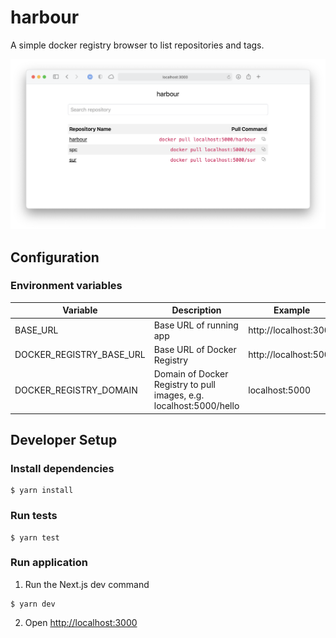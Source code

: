 # harbour

A simple docker registry browser to list repositories and tags.

![docs/main.png](docs/main.png)

## Configuration

### Environment variables

| Variable                 | Description                                                         | Example               |
| ------------------------ | ------------------------------------------------------------------- | --------------------- |
| BASE_URL                 | Base URL of running app                                             | http://localhost:3000 |
| DOCKER_REGISTRY_BASE_URL | Base URL of Docker Registry                                         | http://localhost:5000 |
| DOCKER_REGISTRY_DOMAIN   | Domain of Docker Registry to pull images, e.g. localhost:5000/hello | localhost:5000        |

## Developer Setup

### Install dependencies

```
$ yarn install
```

### Run tests

```
$ yarn test
```

### Run application

1. Run the Next.js dev command

```
$ yarn dev
```

2. Open [http://localhost:3000](http://localhost)
